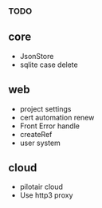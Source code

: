 ### TODO

## core
- JsonStore
- sqlite case delete

## web
- project settings
- cert automation renew
- Front Error handle
- createRef 
- user system

## cloud

- pilotair cloud
- Use http3 proxy
